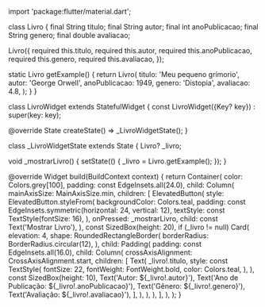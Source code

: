 import 'package:flutter/material.dart';

class Livro {
  final String titulo;
  final String autor;
  final int anoPublicacao;
  final String genero;
  final double avaliacao;

  Livro({
    required this.titulo,
    required this.autor,
    required this.anoPublicacao,
    required this.genero,
    required this.avaliacao,
  });

  static Livro getExample() {
    return Livro(
      titulo: 'Meu pequeno grímorio',
      autor: 'George Orwell',
      anoPublicacao: 1949,
      genero: 'Distopia',
      avaliacao: 4.8,
    );
  }
}

class LivroWidget extends StatefulWidget {
  const LivroWidget({Key? key}) : super(key: key);

  @override
  State<LivroWidget> createState() => _LivroWidgetState();
}

class _LivroWidgetState extends State<LivroWidget> {
  Livro? _livro;

  void _mostrarLivro() {
    setState(() {
      _livro = Livro.getExample();
    });
  }

  @override
  Widget build(BuildContext context) {
    return Container(
      color: Colors.grey[100],
      padding: const EdgeInsets.all(24.0),
      child: Column(
        mainAxisSize: MainAxisSize.min,
        children: [
          ElevatedButton(
            style: ElevatedButton.styleFrom(
              backgroundColor: Colors.teal,
              padding: const EdgeInsets.symmetric(horizontal: 24, vertical: 12),
              textStyle: const TextStyle(fontSize: 16),
            ),
            onPressed: _mostrarLivro,
            child: const Text('Mostrar Livro'),
          ),
          const SizedBox(height: 20),
          if (_livro != null)
            Card(
              elevation: 4,
              shape: RoundedRectangleBorder(
                borderRadius: BorderRadius.circular(12),
              ),
              child: Padding(
                padding: const EdgeInsets.all(16.0),
                child: Column(
                  crossAxisAlignment: CrossAxisAlignment.start,
                  children: [
                    Text(
                      _livro!.titulo,
                      style: const TextStyle(
                        fontSize: 22,
                        fontWeight: FontWeight.bold,
                        color: Colors.teal,
                      ),
                    ),
                    const SizedBox(height: 10),
                    Text('Autor: ${_livro!.autor}'),
                    Text('Ano de Publicação: ${_livro!.anoPublicacao}'),
                    Text('Gênero: ${_livro!.genero}'),
                    Text('Avaliação: ${_livro!.avaliacao}'),
                  ],
                ),
              ),
            ),
        ],
      ),
    );
  }
